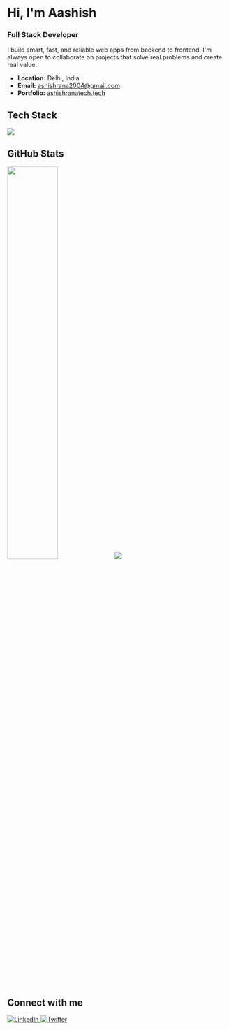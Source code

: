# Hi, I'm Aashish

### Full Stack Developer

I build smart, fast, and reliable web apps from backend to frontend. I'm always open to collaborate on projects that solve real problems and create real value.

- **Location:** Delhi, India  
- **Email:** [ashishrana2004@gmail.com](mailto:ashishrana2004@gmail.com)  
- **Portfolio:** [ashishranatech.tech](https://ashishranatech.tech)


## Tech Stack

<p align="left">
  <img src="https://skillicons.dev/icons?i=html,css,javascript,tailwind,nextjs,react,mongodb,express,nodejs,&theme=dark" />
</p>


## GitHub Stats

<img src="https://github-readme-stats.vercel.app/api?username=ashishranatech&show_icons=true&hide_border=true&theme=react&count_private=true" width="48%" />

<img src="https://github-readme-stats.vercel.app/api/top-langs/?username=ashishranatech&layout=compact&hide_border=true&theme=react"  />



## Connect with me

<p align="left">
  <a href="https://linkedin.com/in/ashishranatech" target="_blank">
    <img src="https://img.shields.io/badge/-LinkedIn-1a1a2e?style=for-the-badge&logo=linkedin&logoColor=0077B5" alt="LinkedIn" />
  </a>
  <a href="https://x.com/ashishd2dlife" target="_blank">
    <img src="https://img.shields.io/badge/-Twitter-1a1a2e?style=for-the-badge&logo=twitter&logoColor=1DA1F2" alt="Twitter" />
  </a>
</p>


